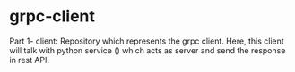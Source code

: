 # grpc-client
Part 1- client: Repository which represents the grpc client. Here, this client will talk with python service () which acts as server and send the response in rest API.
